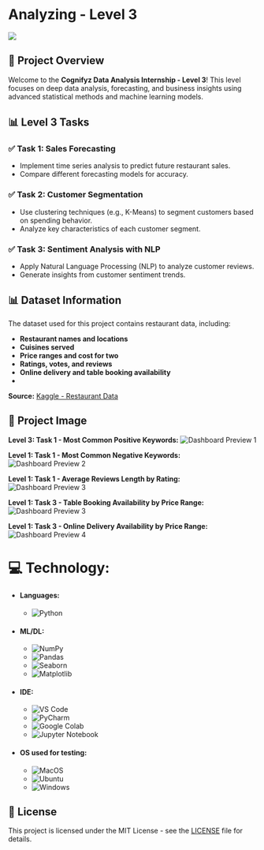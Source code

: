 # Analyzing - Level 3
<img src="https://github.com/Parthadee/Restaurant-reviews-Analysis/blob/c5cfd29d08103bb42fca9b98ade40ee71e78a38e/Level%203/What_is_Data_Analysis.jpg"/>

## 📌 Project Overview
Welcome to the **Cognifyz Data Analysis Internship - Level 3**! This level focuses on deep data analysis, forecasting, and business insights using advanced statistical methods and machine learning models.

## 📊 Level 3 Tasks
### ✅ Task 1: Sales Forecasting
- Implement time series analysis to predict future restaurant sales.
- Compare different forecasting models for accuracy.

### ✅ Task 2: Customer Segmentation
- Use clustering techniques (e.g., K-Means) to segment customers based on spending behavior.
- Analyze key characteristics of each customer segment.

### ✅ Task 3: Sentiment Analysis with NLP
- Apply Natural Language Processing (NLP) to analyze customer reviews.
- Generate insights from customer sentiment trends.

## 📊 Dataset Information
The dataset used for this project contains restaurant data, including:
- **Restaurant names and locations**
- **Cuisines served**
- **Price ranges and cost for two**
- **Ratings, votes, and reviews**
- **Online delivery and table booking availability**
- 
**Source:** [Kaggle - Restaurant Data](https://www.kaggle.com/datasets/parthaade/restaurant-performance-analysis)
  
## 📸 Project Image
**Level 3: Task 1 - Most Common Positive Keywords:**
![Dashboard Preview 1](https://github.com/Parthadee/Restaurant-reviews-Analysis/blob/40c5d17d77cacccc65544dcf77f7ae0564e9a189/Level%203/Task%201/picture1.png)

**Level 1: Task 1 - Most Common Negative Keywords:**
![Dashboard Preview 2](https://github.com/Parthadee/Restaurant-reviews-Analysis/blob/40c5d17d77cacccc65544dcf77f7ae0564e9a189/Level%203/Task%201/picture2.png)

**Level 1: Task 1 - Average Reviews Length by Rating:**
![Dashboard Preview 3](https://github.com/Parthadee/Restaurant-reviews-Analysis/blob/40c5d17d77cacccc65544dcf77f7ae0564e9a189/Level%203/Task%201/picture3.png)

**Level 1: Task 3 - Table Booking Availability by Price Range:**
![Dashboard Preview 3](https://github.com/Parthadee/Restaurant-reviews-Analysis/blob/40c5d17d77cacccc65544dcf77f7ae0564e9a189/Level%203/Task%203/picture1.png)

**Level 1: Task 3 - Online Delivery Availability by Price Range:**
![Dashboard Preview 4](https://github.com/Parthadee/Restaurant-reviews-Analysis/blob/40c5d17d77cacccc65544dcf77f7ae0564e9a189/Level%203/Task%203/picture2.png)

  # 💻 Technology:
- #### Languages:
  - ![Python](https://img.shields.io/badge/python-3670A0?style=for-the-badge&logo=python&logoColor=ffdd54)
- #### ML/DL:
  - ![NumPy](https://img.shields.io/badge/numpy-%23013243.svg?style=for-the-badge&logo=numpy&logoColor=white)
  - ![Pandas](https://img.shields.io/badge/pandas-%23150458.svg?style=for-the-badge&logo=pandas&logoColor=white)
  - ![Seaborn](https://img.shields.io/badge/Seaborn-%23F7931E.svg?style=for-the-badge&logo=Seaborn&logoColor=white)
  - ![Matplotlib](https://img.shields.io/badge/Matplotlib-%23ffffff.svg?style=for-the-badge&logo=Matplotlib&logoColor=black)
- #### IDE:
  - ![VS Code](https://img.shields.io/badge/Visual_Studio_Code-0078D4?style=for-the-badge&logo=visual%20studio%20code&logoColor=white)
  -  ![PyCharm](https://img.shields.io/badge/pycharm-143?style=for-the-badge&logo=pycharm&logoColor=black&color=black&labelColor=green)
  - ![Google Colab](https://img.shields.io/badge/Google%20Colab-%23F9A825.svg?style=for-the-badge&logo=googlecolab&logoColor=white)
  - ![Jupyter Notebook](https://img.shields.io/badge/jupyter-%23FA0F00.svg?style=for-the-badge&logo=jupyter&logoColor=white)
- #### OS used for testing:
  - ![MacOS](https://img.shields.io/badge/mac%20os-000000?style=for-the-badge&logo=apple&logoColor=white)
  - ![Ubuntu](https://img.shields.io/badge/Ubuntu-E95420?style=for-the-badge&logo=ubuntu&logoColor=white)
  - ![Windows](https://img.shields.io/badge/Windows-0078D6?style=for-the-badge&logo=windows&logoColor=white)

## 📜 License
This project is licensed under the MIT License - see the [LICENSE](LICENSE) file for details.
